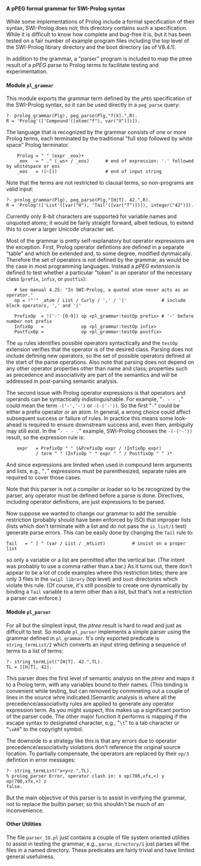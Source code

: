 #### A pPEG formal grammar for SWI-Prolog syntax

While some implementations of Prolog include a formal specification of their syntax, SWI-Prolog does not; this directory contains such a specification. While it is difficult to know how complete and bug-free it is, but it has been tested on a fair number of example program files including the top level of the SWI-Prolog library directory and the boot directory (as of V8.4.1).

In addition to the grammar, a "parser" program is included to map the ptree result of a *pPEG* parse to Prolog terms to facilitate testing and experimentation.

#### Module `pl_grammar`

This module exports the grammar term defined by the `pPEG` specification of the SWI-Prolog syntax, so it can be used directly in a `peg_parse` query:
```
?- prolog_grammar(Plg), peg_parse(Plg,"f(X).",R).
R = 'Prolog'(['Compound'([atom("f"), var("X")])]).
```
The language that is recognized by the grammar consists of one or more Prolog terms, each terminated by the traditional "full stop followed by white space" Prolog terminator.
```
	Prolog = " " (expr _eox)+
	_eox   = " ." (_ws+ / _eos)      # end of expression: '.' followed by whitespace or eos
	_eos   = !(~[])                  # end of input string
```
Note that the terms are not restricted to clausal terms, so non-programs are valid input:
```
?- prolog_grammar(Plg), peg_parse(Plg,"[H|T]. 42.",R).
R = 'Prolog'(['List'([var("H"), 'Tail'([var("T")])]), integer("42")]).
```
Currently only 8-bit characters are supported for variable names and unquoted atoms; it would be fairly straight forward, albeit tedious, to extend this to cover a larger Unicode character set.

Most of the grammar is pretty self-explanatory but operator expressions are the exception. First, Prolog operator defintions are defined in a separate "table" and which be extended and, to some degree, modified dynmaically. Therefore the set of operators is not defined by the grammar, as would be the case in most programming languages. Instead a *pPEG* extension is defined to test whether a particular "token" is an operator of the necessary class (`prefix`, `infix`, or `postfix`):
 ```
	# See manual 4.25: "In SWI-Prolog, a quoted atom never acts as an operator."
	op = !"'" _atom / List / Curly / ',' / '|'             # include block operators, ',' and '|'

	PrefixOp  = !('-' [0-9]) op <pl_grammar:testOp prefix> # '-' before number not prefix
	InfixOp   =              op <pl_grammar:testOp infix>
	PostfixOp =              op <pl_grammar:testOp postfix>
```
The `op` rules identifies possible operators syntactically and the `testOp` extension verifies that the operator is of the desired class. Parsing does not include defining new operators, so the set of possible operators defined at the start of the parse operations. Also note that parsing does not depend on any other operator properties other than name and class; properties such as precedence and associativity are part of the semantics and will be addressed in post-parsing semantic analysis.

The second issue with Prolog operator expressions is that operators and operands can be syntactically indistinguishable. For example, "`- - - .`" could mean the term `-('-','-')` or `-(-('-'))`. So the first "`-`" could be either a prefix operator or an atom. In general, a wrong choice could affect subsequent success or failure of rules. In practice this means some look-ahead is required to ensure downstream success and, even then, ambiguity may still exist. In the "`- - - .`" example, SWI-Prolog chooses the `-(-('-'))` result, so the expression rule is:
```
	expr   = PrefixOp " " (&PrefixOp expr / !InfixOp expr)
	       / term " " (InfixOp " " expr " " / PostfixOp " " )*
```
And since expressions are limited when used in compound term arguments and lists, e.g., "`,`" expressions must be parenthesized, separate rules are required to cover those cases.

Note that this parser is not a compiler or loader so to be recognized by the parser, any operator must be defined before a parse is done. Directives, including operator definitions, are just expressions to be parsed.

Now suppose we wanted to change our grammar to add the sensible restriction (probably should have been enforced by ISO) that improper lists (lists which don't terminate with a list and do not pass the `is_list/1` test) generate parse errors. This can be easily done by changing the `Tail` rule to:
 ```
 Tail   = " | " (var / List / _mtList)          # insist on a proper list
 ```
so only a variable or a list are permitted after the vertical bar. (The intent was probably to use a comma rather than a bar.)  As it turns out, there don't appear to be a lot of code examples where this restriction bites; there are only 3 files in the `swipl library` (top level) and `boot` directories which violate this rule. (Of course, it's still possible to create one dynamically by binding a `Tail` variable to a term other than a list, but that's not a restriction a parser can enforce.)

#### Module `pl_parser`

For all but the simplest input, the *ptree* result is hard to read and just as difficult to test. So module `pl_parser` implements a simple parser using the grammar defined in `pl_grammar`. It's only exported predicate is `string_termList/2` which converts an input string defining a sequence of terms to a list of terms:
```
?- string_termList("[H|T]. 42.",TL).
TL = [[H|T], 42].
```
This parser does the first level of semantic analysis on the *ptree* and maps it to a Prolog term, with any variables bound to their names. (This binding is convenient while testing, but can removed by commneting out a couple of lines in the source whre indicated.)Semantic analysis is where all the precedence/associativity rules are applied to generate any operator expression term. As you might suspect, this makes up a significant portion of the parser code. The other major function it performs is mapping if the escape syntax to designated character, e.g., "`\t`" to a tab character or "`\xA9`" to the copyright symbol.

The downside to a strategy like this is that any errors due to operator precedence/associativity violations don't reference the original source location. To partially compensate, the operators are replaced by their `op/3` defintion in error messages:
```
?- string_termList("x<y<z.",TL).
% prolog_parser Error, operator clash in: x op(700,xfx,<) y op(700,xfx,<) z
false.
```
But the main objective of this parser is to assist in verifying the grammar, not to replace the builtin parser, so this shouldn't be much of an inconvenience.

#### Other Utilities

The file `parser_IO.pl` just contains a couple of file system oriented utilities to assist in testing the grammar, e.g., `parse_directory/1` just parses all the files in a named directory. These predicates are fairly trivial and have limited general usefulness.
